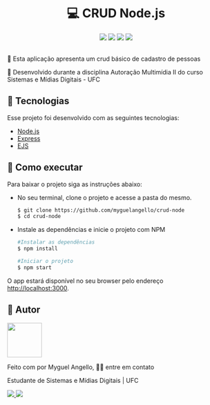 <h1 align="center">
   💻 CRUD Node.js
</h1>
<div align="center">
        <img src="https://img.shields.io/github/languages/top/myguelangello/crud-node?color=blue&style=flat" />
    <img src="https://img.shields.io/github/license/myguelangello/crud-node?color=blueviolet&style=flat"  />
    <img src="https://img.shields.io/github/last-commit/myguelangello/crud-node?color=brightgreen&style=flat" />
    <img src="https://img.shields.io/github/package-json/v/myguelangello/crud-node?color=lightgrey&style=flat" />
</div>
<br/>
<div>
    <p align="">🚀 Esta aplicação apresenta um crud básico de cadastro de pessoas </p>
    <p align="">🚧 Desenvolvido durante a disciplina Autoração Multimídia II do curso Sistemas e Mídias Digitais - UFC</p>
</div>
<div>
  <h2>🧪 Tecnologias</h2>
  <div>
    <p>Esse projeto foi desenvolvido com as seguintes tecnologias:</p>
    <ul>
      <li><a href="https://nodejs.org/en/">Node.js</a></li>
      <li><a href="https://expressjs.com/pt-br/">Express</a></li>
      <li><a href="https://ejs.co/">EJS</a></li>
    </ul>
  </div>
</div>
<!--div>
  <h2>✅ Features</h2>
  <div>
    <ul>
      <li></li>
      <li></li>
      <li></li>
      <li></li>
    </ul>
  </div>
</div-->
<div>
  <h2>🚀 Como executar</h2>
  <p>Para baixar o projeto siga as instruções abaixo:</p>
  <ul>
    <li>No seu terminal, clone o projeto e acesse a pasta do mesmo.</li>
    
  ```bash
  $ git clone https://github.com/myguelangello/crud-node
  $ cd crud-node
  ```
  </ul>
   <ul>
     <li>
       Instale as dependências e inicie o projeto com NPM
     </li>
     
  ```bash
  #Instalar as dependências
  $ npm install
  
  #Iniciar o projeto
  $ npm start
  ```
  </ul>
  <p>O app estará disponível no seu browser pelo endereço <a href="http://localhost:3000">http://localhost:3000</a>.</p>
</div>
<div>
  <h2>📌 Autor</h2>
  <div>
    <img src="https://github.com/myguelangello.png" width="80" height="80" />
    <p>Feito com por Myguel Angello,  👋🏽 entre em contato</p>
    <p>Estudante de Sistemas e Mídias Digitais | UFC</p>
    <a href="https://www.instagram.com/_myguel/">
      <img src="https://img.shields.io/static/v1?label=&message=_myguel&color=E4405F&labelColor=E4405F&logo=instagram&logoColor=ffffff&style=flat-square" />
    </a>
      <img src="https://img.shields.io/static/v1?label=&message=myguelangello@alu.ufc.br&color=EA4335&labelColor=EA4335&logo=gmail&logoColor=ffffff&style=flat-square" />
  </div>
</div>
